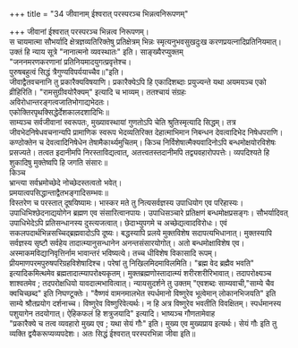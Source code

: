 +++
title = "34 जीवानाम् ईश्वरात् परस्परञ्च भिन्नत्वनिरूपणम्"

+++
जीवानां ईश्वरात् परस्परञ्च भिन्नत्व निरूपणम्।  
स चायमात्मा सौभर्यादि क्षेत्रज्ञव्यतिरिक्तेषु प्रतिक्षेत्रम् भिन्नः स्मृत्यनुभवसुखदुःख करणप्रयत्नादिप्रतिनियमात्। उक्तं हि न्याय सूत्रे "नानात्मनो व्यवस्थातः" इति। साङ्ख्यैरप्युक्तम्  
"जननमरणकरणानां प्रतिनियमादयुगत्प्रवृत्तेश्च।  
पुरुषबहुत्वं सिद्धं त्रैगुण्यविपर्ययाच्चैव॥"इति।  
जीवाद्वैतवचनानि तु प्रकारैक्यविषयाणि। प्रकारैक्येऽपि हि एकादिशब्दाः प्रयुज्यन्ते यथा अयमयञ्च एको व्रीहिरिति। "रामसुग्रीवयोरैक्यम्" इत्यादि च भाव्यम्। ततश्चायं संग्रहः  
अविरोधान्तरङ्गत्वजातिभोगाद्यभेदतः।  
एकोक्तिरपृथक्सिद्धेर्देशकालदशादिभिः॥  
साम्यञ्च सर्वजीवानां स्वरूपतः, मुख्यावस्थायां गुणतोऽपि चेति श्रुतिस्मृत्यादि सिद्धम्। तत्र जीवभेदनिषेधवचनान्यपि प्रामाणिक स्वरूप भेदव्यतिरिक्त देहात्माभिमान निबन्धन देवत्वादिभेद निषेधपराणि। कण्ठोक्तेन च देवत्वादिनिषेधेन तेषामैकार्थ्यमुचितम्। किञ्च निर्विशेषात्मैक्यवादिनोऽपि बन्धमोक्षयोरविशेषः प्रसज्यते। तत्वत इदानीमपि निरस्ताविद्यत्वात्, अतत्त्वतस्तदानीमपि तद्व्यवहारोपपत्तेः। व्यपदिश्यते हि शुकादिषु मुक्तेष्वपि हि जगति संसारः॥  
किञ्च  
भ्रान्त्या सर्वभ्रमोच्छेदे नोच्छेदस्तत्वतो भवेत्।  
प्रमयात्वपसिद्धान्ताद्वैतभङ्गादिसम्भवः॥  
विस्तरेण च परस्तात् दूषयिष्यामः। भास्कर मते तु नित्यसर्वज्ञस्य उपाधियोग एव परिहास्यः। उपाधिभिश्छेदनाद्ययोगेन ब्रह्मण एव संसारित्वानपायः। उपाधिसञ्चारे प्रतिक्षणं बन्धमोक्षप्रसङ्गः। सौभर्यादिवत् उपाधिभेदेऽपि प्रतिसन्धानस्य दुस्त्यजत्वात्। छेदाभ्युपगमे च अच्छेद्यत्वादविरोधः। एवं सकलपदार्थभिन्नसच्चिद्ब्रह्मवादोऽपि दूष्यः। बद्धस्यापि प्रलये मुक्तविशेष सदापत्यभिधानात्। मुक्तस्यापि सर्वज्ञस्य सृष्टौ सर्वहेय तादात्म्यानुसन्धानेन अनन्तसंसारयोगोत्। अतो बन्धमोक्षाविशेष एव। अस्माकमविद्यानिवृत्तिर्नाम भावान्तरं भविष्यत्ये। तच्च धीविशेष विकासादि रूपम्। प्रीयमाणपरमपुरुषपरिग्रहविशेषादिश्च। परेषां तु निखिलमिदमाविलमिति। "ब्रह्म वेद ब्रह्मैव भवति" इत्यादिकमित्थमेव ब्रह्मतादात्म्यापरोक्ष्यकृतम्। मुक्तब्रह्मणोस्तादात्म्यं शरीरशरीरिभावात्। तदापरोक्ष्यञ्च शाश्वतमेव ; तदपरोक्षधियो यावदात्मभावित्वात्। न्यायसुदर्शने तु उक्तम् "एवशब्दः साम्यवाची,"साम्ये चैव क्वचिच्छब्द" इति निघण्टूक्तेः। "वैष्णवं वामनमालभेत स्पर्धमानो विष्णुरेव भूत्वेमान् लोकानभिजयति" इति साम्ये श्रौतप्रयोग दर्शनाच्च। विष्णुरेव विष्णुरिवेत्यर्थः। न हि अत्र विष्णुरेव भवतीति विवक्षितम्। स्पर्धमानस्य पशुयागेन तदयोगात्। ऐहिकफलं हि शत्रुजयादि" इत्यादि। भाष्यञ्च गौणतामेवाह  
"प्रकारैक्ये च तत्व व्यवहारो मुख्य एव ; यथा सेयं गौः" इति। मुख्य एव मुख्यप्राय इत्यर्थः। सेयं गौः इति तु व्यक्ति द्वयैकरूप्यव्यपदेशः। अतः सिद्धं ईश्वरात् परस्परभिन्ना जीवा इति॥